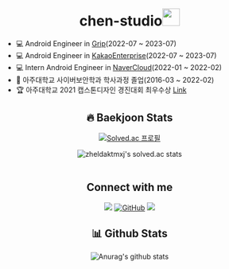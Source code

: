 <h1 align="center">chen-studio<img src="https://media.giphy.com/media/hvRJCLFzcasrR4ia7z/giphy.gif" width="35"></h1>
  
- :computer: Android Engineer in [Grip](https://www.grip.show)(2022-07 ~ 2023-07)
- :computer: Android Engineer in [KakaoEnterprise](https://www.kakaowork.com/)(2022-07 ~ 2023-07)
- :computer: Intern Android Engineer in [NaverCloud](https://naver.worksmobile.com/)(2022-01 ~ 2022-02)
- :school: 아주대학교 사이버보안학과 학사과정 졸업(2016-03 ~ 2022-02)
- :trophy: 아주대학교 2021 캡스톤디자인 경진대회 최우수상 [Link](https://lincplus.ajou.ac.kr/acot/?m=30002&mode=view&idx=1049&returnURL=UE83UEJ3bHB4T0s5eUYxUjZjdm9RaGxWdlFVOXg2bEtuU0IvQWxQaHp6SEk2MktocGZZYk81SkROdDNGUG9jaw==)

<div align="center">

## 🔥 Baekjoon Stats

[![Solved.ac
프로필](http://mazassumnida.wtf/api/v2/generate_badge?boj=zheldaktmxj)](https://solved.ac/zheldaktmxj)


![zheldaktmxj's solved.ac stats](https://github-readme-solvedac.hyp3rflow.vercel.app/api/?handle=zheldaktmxj)
<br>
<br>

## Connect with me
<p align="center">
	<a href="mailto:ahmed.credit_@naver.com"><img src="https://img.shields.io/badge/Naver-03C75A?style=flat-square&logo=Naver&logoColor=white"/></a>
	<a href="https://github.com/chen-studio"><img src="https://img.shields.io/badge/github-%23181717.svg?style=plastic&logo=github&logoColor=white" alt="GitHub"/></a>
	<a href="mailto:ahmed.chenand35@gmail.com"><img src="https://img.shields.io/badge/Gmail-EA4335?style=flat-square&logo=Gmail&logoColor=white"/></a>
	
</p>

## 📊 Github Stats
![Anurag's github stats](https://github-readme-stats.vercel.app/api?username=chen-studio)

</div>
